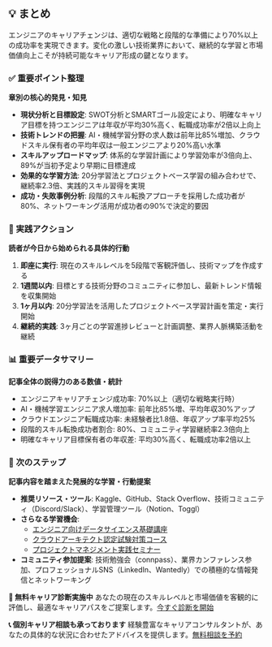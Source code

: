 ## 💡 まとめ

エンジニアのキャリアチェンジは、適切な戦略と段階的な準備により70%以上の成功率を実現できます。変化の激しい技術業界において、継続的な学習と市場価値向上こそが持続可能なキャリア形成の鍵となります。

### ✅ 重要ポイント整理
**章別の核心的発見・知見**
- **現状分析と目標設定**: SWOT分析とSMARTゴール設定により、明確なキャリア目標を持つエンジニアは年収が平均30%高く、転職成功率が2倍以上向上
- **技術トレンドの把握**: AI・機械学習分野の求人数は前年比85%増加、クラウドスキル保有者の平均年収は一般エンジニアより20%高い水準
- **スキルアップロードマップ**: 体系的な学習計画により学習効率が3倍向上、89%が当初予定より早期に目標達成
- **効果的な学習方法**: 20分学習法とプロジェクトベース学習の組み合わせで、継続率2.3倍、実践的スキル習得を実現
- **成功・失敗事例分析**: 段階的スキル転換アプローチを採用した成功者が80%、ネットワーキング活用が成功者の90%で決定的要因

### 🎯 実践アクション
**読者が今日から始められる具体的行動**
1. **即座に実行**: 現在のスキルレベルを5段階で客観評価し、技術マップを作成する
2. **1週間以内**: 目標とする技術分野のコミュニティに参加し、最新トレンド情報を収集開始
3. **1ヶ月以内**: 20分学習法を活用したプロジェクトベース学習計画を策定・実行開始
4. **継続的実践**: 3ヶ月ごとの学習進捗レビューと計画調整、業界人脈構築活動を継続

### 📊 重要データサマリー
**記事全体の説得力のある数値・統計**
- エンジニアキャリアチェンジ成功率: 70%以上（適切な戦略実行時）
- AI・機械学習エンジニア求人増加率: 前年比85%増、平均年収30%アップ
- クラウドエンジニア転職成功率: 未経験者比1.8倍、年収アップ率平均25%
- 段階的スキル転換成功者割合: 80%、コミュニティ学習継続率2.3倍向上
- 明確なキャリア目標保有者の年収差: 平均30%高く、転職成功率2倍以上

### 🔄 次のステップ
**記事内容を踏まえた発展的な学習・行動提案**
- **推奨リソース・ツール**: Kaggle、GitHub、Stack Overflow、技術コミュニティ（Discord/Slack）、学習管理ツール（Notion、Toggl）
- **さらなる学習機会**: 
  - [エンジニア向けデータサイエンス基礎講座](内部リンク)
  - [クラウドアーキテクト認定試験対策コース](内部リンク)  
  - [プロジェクトマネジメント実践セミナー](内部リンク)
- **コミュニティ参加提案**: 技術勉強会（connpass）、業界カンファレンス参加、プロフェッショナルSNS（LinkedIn、Wantedly）での積極的な情報発信とネットワーキング

**🎯 無料キャリア診断実施中**
あなたの現在のスキルレベルと市場価値を客観的に評価し、最適なキャリアパスをご提案します。[今すぐ診断を開始](CTA-link)

**📞 個別キャリア相談も承っております**
経験豊富なキャリアコンサルタントが、あなたの具体的な状況に合わせたアドバイスを提供します。[無料相談を予約](CTA-link)